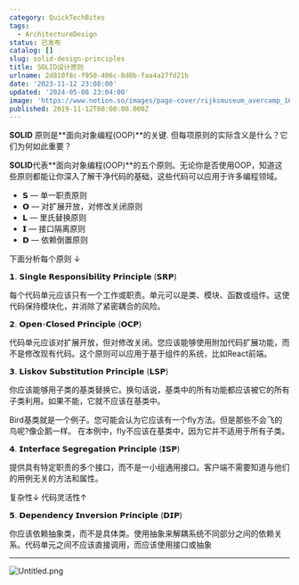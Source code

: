 ```yaml
---
category: QuickTechBites
tags:
  - ArchitectureDesign
status: 已发布
catalog: []
slug: solid-design-principles
title: SOLID设计原则
urlname: 2d810f8c-f950-406c-8d0b-faa4a27fd21b
date: '2023-11-12 23:08:00'
updated: '2024-05-08 23:04:00'
image: 'https://www.notion.so/images/page-cover/rijksmuseum_avercamp_1620.jpg'
published: 2019-11-12T08:00:00.000Z
---
```


**SOLID** 原则是**面向对象编程(OOP)**的关键. 但每项原则的实际含义是什么？它们为何如此重要？


**SOLID**代表**面向对象编程(OOP)**的五个原则。无论你是否使用OOP，知道这些原则都能让你深入了解干净代码的基础，这些代码可以应用于许多编程领域。

- 𝗦 — 单一职责原则
- 𝗢 — 对扩展开放，对修改关闭原则
- 𝗟 — 里氏替换原则
- 𝗜 — 接口隔离原则
- 𝗗 — 依赖倒置原则

下面分析每个原则 ↓


𝟭. 𝗦𝗶𝗻𝗴𝗹𝗲 𝗥𝗲𝘀𝗽𝗼𝗻𝘀𝗶𝗯𝗶𝗹𝗶𝘁𝘆 𝗣𝗿𝗶𝗻𝗰𝗶𝗽𝗹𝗲 (𝗦𝗥𝗣)


每个代码单元应该只有一个工作或职责。单元可以是类、模块、函数或组件。这使代码保持模块化，并消除了紧密耦合的风险。


𝟮. 𝗢𝗽𝗲𝗻-𝗖𝗹𝗼𝘀𝗲𝗱 𝗣𝗿𝗶𝗻𝗰𝗶𝗽𝗹𝗲 (𝗢𝗖𝗣)


代码单元应该对扩展开放，但对修改关闭。您应该能够使用附加代码扩展功能，而不是修改现有代码。这个原则可以应用于基于组件的系统，比如React前端。


𝟯. 𝗟𝗶𝘀𝗸𝗼𝘃 𝗦𝘂𝗯𝘀𝘁𝗶𝘁𝘂𝘁𝗶𝗼𝗻 𝗣𝗿𝗶𝗻𝗰𝗶𝗽𝗹𝗲 (𝗟𝗦𝗣)


你应该能够用子类的基类替换它。换句话说，基类中的所有功能都应该被它的所有子类利用。如果不能，它就不应该在基类中。


Bird基类就是一个例子。您可能会认为它应该有一个fly方法。但是那些不会飞的鸟呢?像企鹅一样。
在本例中，fly不应该在基类中，因为它并不适用于所有子类。


𝟰. 𝗜𝗻𝘁𝗲𝗿𝗳𝗮𝗰𝗲 𝗦𝗲𝗴𝗿𝗲𝗴𝗮𝘁𝗶𝗼𝗻 𝗣𝗿𝗶𝗻𝗰𝗶𝗽𝗹𝗲 (𝗜𝗦𝗣)


提供具有特定职责的多个接口，而不是一小组通用接口。客户端不需要知道与他们的用例无关的方法和属性。


复杂性↓
代码灵活性↑


𝟱. 𝗗𝗲𝗽𝗲𝗻𝗱𝗲𝗻𝗰𝘆 𝗜𝗻𝘃𝗲𝗿𝘀𝗶𝗼𝗻 𝗣𝗿𝗶𝗻𝗰𝗶𝗽𝗹𝗲 (𝗗𝗜𝗣)


你应该依赖抽象类，而不是具体类。使用抽象来解耦系统不同部分之间的依赖关系。代码单元之间不应该直接调用，而应该使用接口或抽象


---


![Untitled.png](https://prod-files-secure.s3.us-west-2.amazonaws.com/5d24fe63-e567-4804-86f9-9fdc62e13082/6fc4afd3-478b-4aaf-9884-0a3f8e406a71/Untitled.png?X-Amz-Algorithm=AWS4-HMAC-SHA256&X-Amz-Content-Sha256=UNSIGNED-PAYLOAD&X-Amz-Credential=ASIAZI2LB466RERCRNSI%2F20250303%2Fus-west-2%2Fs3%2Faws4_request&X-Amz-Date=20250303T053858Z&X-Amz-Expires=3600&X-Amz-Security-Token=IQoJb3JpZ2luX2VjEJb%2F%2F%2F%2F%2F%2F%2F%2F%2F%2FwEaCXVzLXdlc3QtMiJIMEYCIQDO1ACjjvl3gLvkNkOOBnJOLhWohf%2Bk4c1zG1RuF9SKSwIhAL4%2BzyQcUej5z5lPII2AAXEGHekQtIaJJLfDNZUJlueGKogECM7%2F%2F%2F%2F%2F%2F%2F%2F%2F%2FwEQABoMNjM3NDIzMTgzODA1IgxSurrX2auxL4FbBJ8q3ANr6l6inmlDDYOEUmASmbGXx%2FchvLOrB7XqQidN0PIxgSo68PUw3X3BPqscaQZmSQJZ0RwuH2sCJ2UKmB2weJUP7scqZVMNAFhvxoPwZpEcmv3egnirw1Dk%2FgBQvmNvfdVYnyDZNg1qSQJcoFcPcYPG6FV3hOt4DS6SCpHkVD34rP5tB8vIdddTPF%2B9PkK0ZVf1E8kobj%2Fy%2Fx8HFpkuKPxyupwo%2FP5vCllRqq99EaXNguZLlBPehcWmxMG5Z7bQQpVMiSiITNEKB41XkrdyUtLWLB4THoJ5Hz3L0TAg7uhJ%2FRKwinKRrR1umfE20p13mUFd%2B6fRPyBcN%2BpvkdLQq55GRV%2B3nGtkPMkKBH%2FIoc3w8klVsuMdfdv6rdrQ5o%2Fv5wHMuMSy7ki7cbKPiW6pkfA721jhcf%2FLbqkabGCLGBFLT5rUskdzmG%2B%2BR6sPLue%2BNekH94H5JbMhqJnZr3%2Bt7SQAXBJybdYuf0M6WeHHQ3Mw8S57xv7rh3puSuLCzdEEPegoPbQ1DIZbycoa3rQs9tiNmjnlrX9gc1RBrqmzewbUWXtRyEiLsXDcVuiR%2BTGsZLo814ZvQKTkTjS9pZLQdB2GOM2nJVAmA%2F4V5XL3FHxFA0VpUmARov1qmGgCAzDs%2BJS%2BBjqkAdqtm7TPvYFt3QkibNcsEy4l0k%2FSBDdRjanB9LC7mGtYGXMxc8kUIsLvcWlm2DEVhGDO%2BpFF2%2BYkwD1KO1BHPMfrWUxOINWJMkKI40W84wmRo99fluOT%2FS%2B9XQJcgaPfAFApEW7GW%2BmCkYYJEcqKa01EBLf0c%2FnZE6cezO6zf8tumD%2F0VrPhLeYMqnEVvSIRKC2zrFPFYg8fS4frwB9qvHfbgoWu&X-Amz-Signature=5a67d5f7c47e7ae3c11c220af9bbf586b3d4370273be9bb692ee07e1df13b746&X-Amz-SignedHeaders=host&x-id=GetObject)

